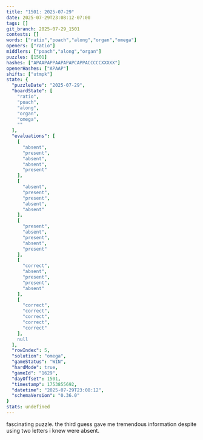 ```yaml
---
title: "1501: 2025-07-29"
date: 2025-07-29T23:08:12-07:00
tags: []
git_branch: 2025-07-29_1501
contests: []
words: ["ratio","poach","along","organ","omega"]
openers: ["ratio"]
middlers: ["poach","along","organ"]
puzzles: [1501]
hashes: ["APAAPAPPAAPAPAPCAPPACCCCCXXXXX"]
openerHashes: ["APAAP"]
shifts: ["utmpk"]
state: {
  "puzzleDate": "2025-07-29",
  "boardState": [
    "ratio",
    "poach",
    "along",
    "organ",
    "omega",
    ""
  ],
  "evaluations": [
    [
      "absent",
      "present",
      "absent",
      "absent",
      "present"
    ],
    [
      "absent",
      "present",
      "present",
      "absent",
      "absent"
    ],
    [
      "present",
      "absent",
      "present",
      "absent",
      "present"
    ],
    [
      "correct",
      "absent",
      "present",
      "present",
      "absent"
    ],
    [
      "correct",
      "correct",
      "correct",
      "correct",
      "correct"
    ],
    null
  ],
  "rowIndex": 5,
  "solution": "omega",
  "gameStatus": "WIN",
  "hardMode": true,
  "gameId": "1629",
  "dayOffset": 1501,
  "timestamp": 1753855692,
  "datetime": "2025-07-29T23:08:12",
  "schemaVersion": "0.36.0"
}
stats: undefined
---
```

<!-- more -->
fascinating puzzle. the third guess gave me tremendous information despite using two letters i knew were absent.
